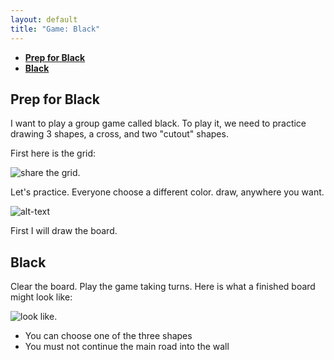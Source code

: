 ```yaml
---
layout: default
title: "Game: Black"
---
```

* [**Prep for Black**](#prep-for-black)
* [**Black**](#black)


## **Prep for Black**

I want to play a group game called black. To play it, we need to practice drawing 3 shapes, a cross, and two "cutout" shapes.

First here is the grid:

![share the grid](/jc_a_gameBlack.gridForBlack.jpg).

Let's practice. Everyone choose a different color. draw, anywhere you want. 

![alt-text](../teacher_notes/jc_a_003_MVIMG_20200406_121950.jpg "Hover text")

First I will draw the board.

## **Black**

Clear the board. Play the game taking turns.
Here is what a finished board might look like:

![look like](/jc_a_005_gameBlack.completeBoard.jpg).

* You can choose one of the three shapes
* You must not continue the main road into the wall

